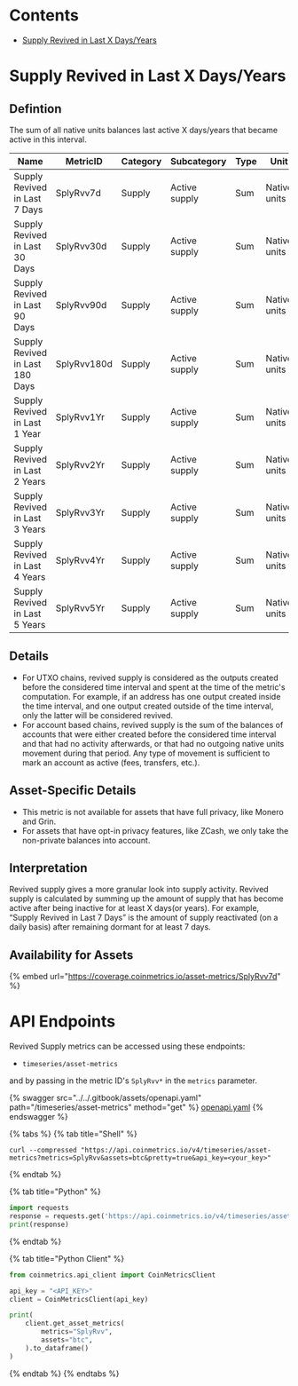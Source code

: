 # Contents

* [Supply Revived in Last X Days/Years](revived-supply.md#splyrvv)

# Supply Revived in Last X Days/Years<a href="#splyrvv" id="splyrvv"></a>

## Defintion

The sum of all native units balances last active X days/years that became active in this interval.

| Name                          | MetricID  | Category | Subcategory   | Type | Unit         | Interval |
| ----------------------------- | --------- | -------- | ------------- | ---- | ------------ | -------- |
| Supply Revived in Last 7 Days | SplyRvv7d | Supply   | Active supply | Sum  | Native units | 7 days   |
| Supply Revived in Last 30 Days | SplyRvv30d | Supply   | Active supply | Sum  | Native units | 30 days   |
| Supply Revived in Last 90 Days | SplyRvv90d | Supply   | Active supply | Sum  | Native units | 90 days   |
| Supply Revived in Last 180 Days | SplyRvv180d | Supply   | Active supply | Sum  | Native units | 180 days   |
| Supply Revived in Last 1 Year | SplyRvv1Yr | Supply   | Active supply | Sum  | Native units | 1 Year   |
| Supply Revived in Last 2 Years | SplyRvv2Yr | Supply   | Active supply | Sum  | Native units | 2 Years   |
| Supply Revived in Last 3 Years | SplyRvv3Yr | Supply   | Active supply | Sum  | Native units | 3 Years   |
| Supply Revived in Last 4 Years | SplyRvv4Yr | Supply   | Active supply | Sum  | Native units | 4 Years   |
| Supply Revived in Last 5 Years | SplyRvv5Yr | Supply   | Active supply | Sum  | Native units | 5 Years   |

## Details

* For UTXO chains, revived supply is considered as the outputs created before the considered time interval and spent at the time of the metric's computation. For example, if an address has one output created inside the time interval, and one output created outside of the time interval, only the latter will be considered revived.
* For account based chains, revived supply is the sum of the balances of accounts that were either created before the considered time interval and that had no activity afterwards, or that had no outgoing native units movement during that period. Any type of movement is sufficient to mark an account as active (fees, transfers, etc.).

## Asset-Specific Details

* This metric is not available for assets that have full privacy, like Monero and Grin.
* For assets that have opt-in privacy features, like ZCash, we only take the non-private balances into account.

## Interpretation

Revived supply gives a more granular look into supply activity. Revived supply is calculated by summing up the amount of supply that has become active after being inactive for at least X days(or years). For example, “Supply Revived in Last 7 Days” is the amount of supply reactivated (on a daily basis) after remaining dormant for at least 7 days.&#x20;

## Availability for Assets

{% embed url="https://coverage.coinmetrics.io/asset-metrics/SplyRvv7d" %}

# API Endpoints

Revived Supply metrics can be accessed using these endpoints:

* `timeseries/asset-metrics`

and by passing in the metric ID's `SplyRvv*` in the `metrics` parameter.

{% swagger src="../../.gitbook/assets/openapi.yaml" path="/timeseries/asset-metrics" method="get" %}
[openapi.yaml](../../.gitbook/assets/openapi.yaml)
{% endswagger %}

{% tabs %}
{% tab title="Shell" %}
```shell
curl --compressed "https://api.coinmetrics.io/v4/timeseries/asset-metrics?metrics=SplyRvv&assets=btc&pretty=true&api_key=<your_key>"
```
{% endtab %}

{% tab title="Python" %}
```python
import requests
response = requests.get('https://api.coinmetrics.io/v4/timeseries/asset-metrics?metrics=SplyRvv&assets=btc&pretty=true&api_key=<your_key>').json()
print(response)
```
{% endtab %}

{% tab title="Python Client" %}
```python
from coinmetrics.api_client import CoinMetricsClient

api_key = "<API_KEY>"
client = CoinMetricsClient(api_key)

print(
    client.get_asset_metrics(
        metrics="SplyRvv", 
        assets="btc",
    ).to_dataframe()
)
```
{% endtab %}
{% endtabs %}
